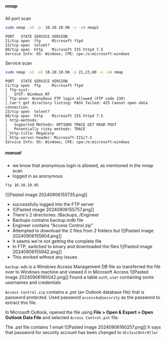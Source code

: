 ##### nmap

All port scan
```bash
sudo nmap -sV -p- 10.10.10.98 -v -oA nmap2
```
```
PORT   STATE SERVICE VERSION
21/tcp open  ftp     Microsoft ftpd
23/tcp open  telnet?
80/tcp open  http    Microsoft IIS httpd 7.5
Service Info: OS: Windows; CPE: cpe:/o:microsoft:windows
```

Service scan
```bash
sudo nmap -sC -sV 10.10.10.98 -p 21,23,80 -v -oA nmap   
```
```
PORT   STATE SERVICE VERSION
21/tcp open  ftp     Microsoft ftpd
| ftp-syst: 
|_  SYST: Windows_NT
| ftp-anon: Anonymous FTP login allowed (FTP code 230)
|_Can't get directory listing: PASV failed: 425 Cannot open data connection.
23/tcp open  telnet?
80/tcp open  http    Microsoft IIS httpd 7.5
| http-methods: 
|   Supported Methods: OPTIONS TRACE GET HEAD POST
|_  Potentially risky methods: TRACE
|_http-title: MegaCorp
|_http-server-header: Microsoft-IIS/7.5
Service Info: OS: Windows; CPE: cpe:/o:microsoft:windows
```

##### manual

- we know that anonymous login is allowed, as mentioned in the nmap scan
- logged in as anonymous
```bash
ftp 10.10.10.95 
```
![[Pasted image 20240906155735.png]]
- successfully logged into the FTP server
- ![[Pasted image 20240906155757.png]]
- There's 2 directories: /Backups, /Engineer
- Backups contains backup.mdb file
- Engineer contains "Access Control.zip"
- Attempted to download the 2 files from 2 folders but
![[Pasted image 20240906155904.png]]
- It seems we're not getting the complete file
- In FTP, switched to binary and downloaded the files
![[Pasted image 20240906155942.png]]
- This worked without any issues 

`backup.mdb` is a Windows Access Management DB file so transferred the file over to Windows machine and viewed it in Microsoft Access
![[Pasted image 20240906160042.png]]
Found a table `auth_user` containing some usernames and credentials

`Access Control.zip` contains a .pst (an Outlook database file) that is password protected. Used password `access4u@security` as the password to extract this file. 

In Microsoft Outlook, opened the file using **File > Open & Export > Open Outlook Data File** and selected `Access Control.pst` file.  

The .pst file contains 1 email
![[Pasted image 20240906160257.png]]
It says that password for security account has been changed to `4Cc3ssC0ntr0ller`
